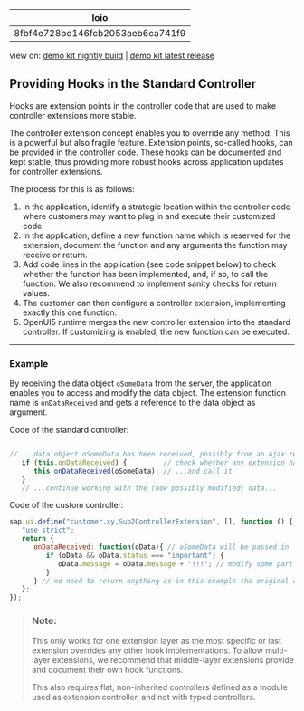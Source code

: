 <!-- loio8fbf4e728bd146fcb2053aeb6ca741f9 -->

| loio |
| -----|
| 8fbf4e728bd146fcb2053aeb6ca741f9 |

<div id="loio">

view on: [demo kit nightly build](https://openui5nightly.hana.ondemand.com/#/topic/8fbf4e728bd146fcb2053aeb6ca741f9) | [demo kit latest release](https://openui5.hana.ondemand.com/#/topic/8fbf4e728bd146fcb2053aeb6ca741f9)</div>

## Providing Hooks in the Standard Controller

Hooks are extension points in the controller code that are used to make controller extensions more stable.

The controller extension concept enables you to override any method. This is a powerful but also fragile feature. Extension points, so-called hooks, can be provided in the controller code. These hooks can be documented and kept stable, thus providing more robust hooks across application updates for controller extensions.

The process for this is as follows:

1.  In the application, identify a strategic location within the controller code where customers may want to plug in and execute their customized code.
2.  In the application, define a new function name which is reserved for the extension, document the function and any arguments the function may receive or return.
3.  Add code lines in the application \(see code snippet below\) to check whether the function has been implemented, and, if so, to call the function. We also recommend to implement sanity checks for return values.
4.  The customer can then configure a controller extension, implementing exactly this one function.
5.  OpenUI5 runtime merges the new controller extension into the standard controller. If customizing is enabled, the new function can be executed.

***

### Example

By receiving the data object `oSomeData` from the server, the application enables you to access and modify the data object. The extension function name is `onDataReceived` and gets a reference to the data object as argument.

Code of the standard controller:

``` js

// ...data object oSomeData has been received, possibly from an Ajax response...
   if (this.onDataReceived) {         // check whether any extension has implemented the hook...
      this.onDataReceived(oSomeData); // ...and call it
   }
   // ...continue working with the (now possibly modified) data...
```

Code of the custom controller:

``` js
sap.ui.define("customer.xy.Sub2ControllerExtension", [], function () {
   "use strict";
   return {
      onDataReceived: function(oData){ // oSomeData will be passed in
         if (oData && oData.status === "important") {
            oData.message = oData.message + "!!!"; // modify some part of the data object, adding exclamation marks to a message text
         }
      } // no need to return anything as in this example the original object is modified
   };
});
```

> ### Note:  
> This only works for one extension layer as the most specific or last extension overrides any other hook implementations. To allow multi-layer extensions, we recommend that middle-layer extensions provide and document their own hook functions.
> 
> This also requires flat, non-inherited controllers defined as a module used as extension controller, and not with typed controllers.

